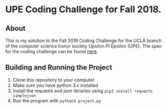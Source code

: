 # UPE Coding Challenge for Fall 2018.


## About

This is my solution to the Fall 2018 Coding Challenge for the UCLA branch of the computer science honor society Upsilon Pi Epsilon (UPE). The spec for the coding challenge can be found [here]. 

## Building and Running the Project

1. Clone this repository to your computer 
2. Make sure you have python 3.x installed 
3. Install the requests and json libraries using ` pip3 install requests simplejson `
4. Run the program with ` python3 project.py `













[here]: https://gist.github.com/austinguo550/381d5e30d825b90900ef60fa39a806f4#objective


